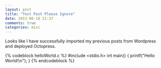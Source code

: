 ```yaml
---
layout: post
title: "Test Post Please Ignore"
date: 2013-06-18 21:37
comments: true
categories: misc
---
```


Looks like I have successfully imported my previous posts from Wordpress and deployed Octopress.

{% codeblock helloWorld.c %}
#include <stdio.h>
int main() {
printf("Hello World!\n");
}
{% endcodeblock %}